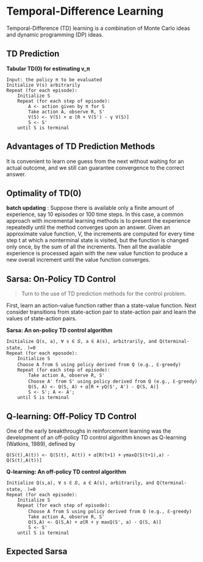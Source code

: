 # Temporal-Difference Learning

Temporal-Difference (TD) learning is a combination of Monte Carlo ideas and dynamic programming (DP) ideas.

## TD Prediction

**Tabular TD(0) for estimating v_π**

```
Input: the policy π to be evaluated
Initialize V(s) arbitrarily
Repeat (for each episode):
	Initialize S
	Repeat (for each step of episode):
		A <- action given by π for S
		Take action A, observe R, S'
		V(S) <- V(S) + α [R + V(S') - γ V(S)]
		S <- S'
	until S is terminal
```

## Advantages of TD Prediction Methods

It is convenient to learn one guess from the next without waiting for an actual outcome, and we still can guarantee convergence to the correct answer.

## Optimality of TD(0)

**batch updating** : Suppose there is  available only a finite amount of experience, say 10 episodes or 100 time steps. In this case, a common approach with incremental learning methods is  to present the experience repeatedly until the method converges upon an answer. Given an approximate value function, V, the increments are computed for every time step t at which a nonterminal state is visited, but the function is changed only once, by the sum of all the increments. Then all the available experience is processed again with the new value function to produce a new overall increment until the value function converges.

## Sarsa: On-Policy TD Control

> Turn to the use of TD prediction methods for the control problem.

First, learn an action-value function rather than a state-value function. Next consider transitions from state-action pair to state-action pair and learn the values of state-action pairs.

**Sarsa: An on-policy TD control algorithm**

```
Initialize Q(s, a), ∀ s ∈ 𝑆, a ∈ A(s), arbitrarily, and Q(terminal-state,﹒)=0
Repeat (for each eposode):
	Initialize S
	Choose A from S using policy derived from Q (e.g., ℇ-greedy)
	Repeat (for each step of episode):
		Take action A, observe R, S'
		Choose A' from S' using policy derived from Q (e.g., ℇ-greedy)
		Q(S, A) <- Q(S, A) + 𝛼[R + 𝛾Q(S', A') - Q(S, A)]
		S <- S'; A <- A';
	until S is terminal
```
## Q-learning: Off-Policy TD Control

One of the early breakthroughs in reinforcement learning was the development of an off-policy TD control algorithm known as Q-learning (Watkins, 1989), defined by

```
Q(S(t),A(t)) <- Q(S(t), A(t)) + 𝛼[R(t+1) + 𝛾maxQ(S(t+1),a) - Q(S(t),A(t))]
```

**Q-learning: An off-policy TD control algorithm**

```
Initialize Q(s,a), ∀ s ∈ 𝑆, a ∈ A(s), arbitrarily, and Q(terminal-state,﹒)=0
Repeat (for each episode):
	Initialize S
	Repeat (for each step of episode):
		Choose A from S using policy derived from Q (e.g., ℇ-greedy)
		Take action A, observe R, S'
		Q(S,A) <- Q(S,A) + 𝛼[R + 𝛾 maxQ(S', a) - Q(S, A)]
		S <- S'
	until S is terminal
```

## Expected Sarsa





